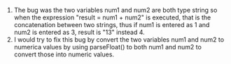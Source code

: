 1. The bug was the two variables num1 and num2 are both type string so when the expression "result = num1 + num2" is executed, that is the concatenation between two strings, thus if num1 is entered as 1 and num2 is entered as 3, result is "13" instead 4. 
2. I would try to fix this bug by convert the two variables num1 and num2 to numerica values by using parseFloat() to both num1 and num2 to convert those into numeric values. 
